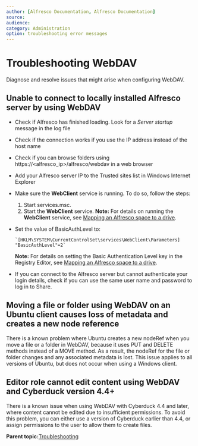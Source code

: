 ```yaml
---
author: [Alfresco Documentation, Alfresco Documentation]
source: 
audience: 
category: Administration
option: troubleshooting error messages
---
```


# Troubleshooting WebDAV

Diagnose and resolve issues that might arise when configuring WebDAV.

## Unable to connect to locally installed Alfresco server by using WebDAV

-   Check if Alfresco has finished loading. Look for a *Server startup* message in the log file
-   Check if the connection works if you use the IP address instead of the host name
-   Check if you can browse folders using https://<alfresco\_ip\>/alfresco/webdav in a web browser
-   Add your Alfresco server IP to the Trusted sites list in Windows Internet Explorer
-   Make sure the **WebClient** service is running. To do so, follow the steps:

    1.  Start services.msc.
    2.  Start the **WebClient** service.
    **Note:** For details on running the **WebClient** service, see [Mapping an Alfresco space to a drive](../tasks/tuh-maptodrive.md).

-   Set the value of BasicAuthLevel to:

    ```
    `[HKLM\SYSTEM\CurrentControlSet\services\WebClient\Parameters] "BasicAuthLevel"=2`
    ```

    **Note:** For details on setting the Basic Authentication Level key in the Registry Editor, see [Mapping an Alfresco space to a drive](../tasks/tuh-maptodrive.md).

-   If you can connect to the Alfresco server but cannot authenticate your login details, check if you can use the same user name and password to log in to Share.

## Moving a file or folder using WebDAV on an Ubuntu client causes loss of metadata and creates a new node reference

There is a known problem where Ubuntu creates a new nodeRef when you move a file or a folder in WebDAV, because it uses PUT and DELETE methods instead of a MOVE method. As a result, the nodeRef for the file or folder changes and any associated metadata is lost. This issue applies to all versions of Ubuntu, but does not occur when using a Windows client.

## Editor role cannot edit content using WebDAV and Cyberduck version 4.4+

There is a known issue when using WebDAV with Cyberduck 4.4 and later, where content cannot be edited due to insufficient permissions. To avoid this problem, you can either use a version of Cyberduck earlier than 4.4, or assign permissions to the user to allow them to create files.

**Parent topic:**[Troubleshooting](../concepts/ch-troubleshoot.md)


